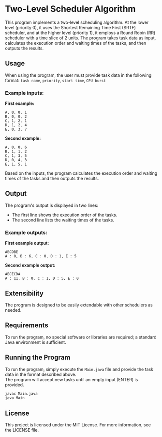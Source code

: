 # Two-Level Scheduler Algorithm

This program implements a two-level scheduling algorithm. At the lower level (priority 0), it uses the Shortest Remaining Time First (SRTF) scheduler, and at the higher level (priority 1), it employs a Round Robin (RR) scheduler with a time slice of 2 units. The program takes task data as input, calculates the execution order and waiting times of the tasks, and then outputs the results.

## Usage

When using the program, the user must provide task data in the following format: `task name`, `priority`, `start time`, `CPU burst`

### Example inputs:

**First example:**

```
A, 0, 0, 1
B, 0, 0, 2
C, 1, 2, 1
D, 1, 2, 4
E, 0, 3, 7
```

**Second example:**

```
A, 0, 0, 6
B, 1, 1, 2
C, 1, 3, 5
D, 0, 4, 3
E, 1, 5, 1
```

Based on the inputs, the program calculates the execution order and waiting times of the tasks and then outputs the results.

## Output

The program's output is displayed in two lines:

- The first line shows the execution order of the tasks.
- The second line lists the waiting times of the tasks.

### Example outputs:

**First example output:**

```
ABCDBE
A : 0, B : 6, C : 0, D : 1, E : 5
```

**Second example output:**

```
ABCECDA
A : 11, B : 0, C : 1, D : 5, E : 0
```


## Extensibility

The program is designed to be easily extendable with other schedulers as needed.

## Requirements

To run the program, no special software or libraries are required; a standard Java environment is sufficient.

## Running the Program

To run the program, simply execute the `Main.java` file and provide the task data in the format described above.<br>The program will accept new tasks until an empty input (ENTER) is provided.

```bash
javac Main.java
java Main
```

## License
This project is licensed under the MIT License. For more information, see the LICENSE file.
